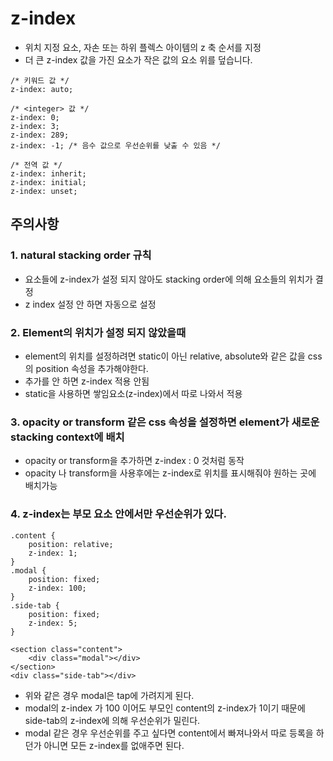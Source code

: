 # z-index
 - 위치 지정 요소, 자손 또는 하위 플렉스 아이템의 z 축 순서를 지정
 - 더 큰 z-index 값을 가진 요소가 작은 값의 요소 위를 덮습니다.
```
/* 키워드 값 */
z-index: auto;

/* <integer> 값 */
z-index: 0;
z-index: 3;
z-index: 289;
z-index: -1; /* 음수 값으로 우선순위를 낮출 수 있음 */

/* 전역 값 */
z-index: inherit;
z-index: initial;
z-index: unset;
```
## 주의사항
 ### 1. natural stacking order 규칙
  - 요소들에 z-index가 설정 되지 않아도 stacking order에 의해 요소들의 위치가 결정
  - z index 설정 안 하면 자동으로 설정
 ### 2. Element의 위치가 설정 되지 않았을때
  - element의 위치를 설정하려면 static이 아닌 relative, absolute와 같은 값을 css의 position 속성을 추가해야한다.
  - 추가를 안 하면 z-index 적용 안됨
  - static을 사용하면 쌓임요소(z-index)에서 따로 나와서 적용
 ### 3. opacity or transform 같은 css 속성을 설정하면 element가 새로운 stacking context에 배치
  - opacity or transform을 추가하면 z-index : 0 것처럼 동작
  - opacity 나 transform을 사용후에는 z-index로 위치를 표시해줘야 원하는 곳에 배치가능 
 ### 4. z-index는 부모 요소 안에서만 우선순위가 있다.
```
.content {
    position: relative;
    z-index: 1;
}
.modal {
    position: fixed;
    z-index: 100;
}
.side-tab {
    position: fixed;
    z-index: 5;
}

<section class="content">            
    <div class="modal"></div>
</section>
<div class="side-tab"></div>
```
  - 위와 같은 경우 modal은 tap에 가려지게 된다.
  - modal의 z-index 가 100 이어도 부모인 content의 z-index가 1이기 때문에 side-tab의 z-index에 의해 우선순위가 밀린다.
  - modal 같은 경우 우선순위를 주고 싶다면 content에서 빠져나와서 따로 등록을 하던가 아니면 모든 z-index를 없애주면 된다.
